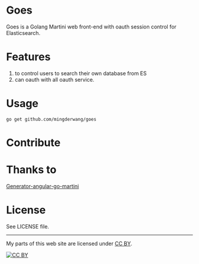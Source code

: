 # Goes
Goes is a Golang Martini web front-end with oauth session control for Elasticsearch.

# Features

1. to control users to search their own database from ES
2. can oauth with all oauth service.

# Usage
```
go get github.com/mingderwang/goes
```

# Contribute

# Thanks to

[Generator-angular-go-martini](https://github.com/rayokota/generator-angular-go-martini)

# License
See LICENSE file.

---

My parts of this web site are licensed under
[CC BY](http://creativecommons.org/licenses/by/3.0/).

[![CC BY](http://i.creativecommons.org/l/by/3.0/88x31.png)](http://creativecommons.org/licenses/by/3.0/)

